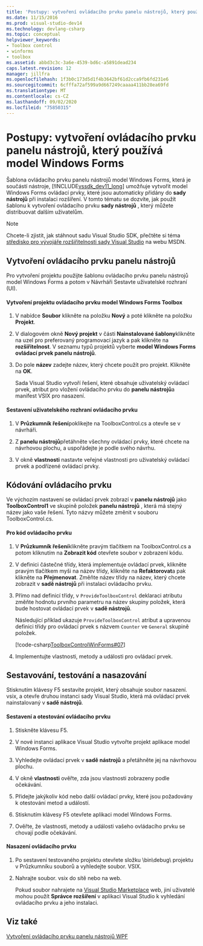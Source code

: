 ```yaml
---
title: 'Postupy: vytvoření ovládacího prvku panelu nástrojů, který používá model Windows Forms | Microsoft Docs'
ms.date: 11/15/2016
ms.prod: visual-studio-dev14
ms.technology: devlang-csharp
ms.topic: conceptual
helpviewer_keywords:
- Toolbox control
- winforms
- toolbox
ms.assetid: abbd3c3c-3a6e-4539-bd6c-a5891dead234
caps.latest.revision: 12
manager: jillfra
ms.openlocfilehash: 1f3b0c173d5d1f4b3642bf61d2cca9fb6fd231e6
ms.sourcegitcommit: 6cfffa72af599a9d667249caaaa411bb28ea69fd
ms.translationtype: MT
ms.contentlocale: cs-CZ
ms.lasthandoff: 09/02/2020
ms.locfileid: "75850315"
---
```

# <a name="how-to-create-a-toolbox-control-that-uses-windows-forms"></a>Postupy: vytvoření ovládacího prvku panelu nástrojů, který používá model Windows Forms
Šablona ovládacího prvku panelu nástrojů model Windows Forms, která je součástí nástroje, [!INCLUDE[vssdk_dev11_long](../includes/vssdk-dev11-long-md.md)] umožňuje vytvořit model Windows Forms ovládací prvky, které jsou automaticky přidány do **sady nástrojů** při instalaci rozšíření. V tomto tématu se dozvíte, jak použít šablonu k vytvoření ovládacího prvku **sady nástrojů** , který můžete distribuovat dalším uživatelům.  
  
> [!NOTE]
> Chcete-li zjistit, jak stáhnout sadu Visual Studio SDK, přečtěte si téma [středisko pro vývojáře rozšiřitelnosti sady Visual Studio](https://msdn.microsoft.com/vsx/default.aspx) na webu MSDN.  
  
## <a name="creating-a-toolbox-control"></a>Vytvoření ovládacího prvku panelu nástrojů  
 Pro vytvoření projektu použijte šablonu ovládacího prvku panelu nástrojů model Windows Forms a potom v Návrháři Sestavte uživatelské rozhraní (UI).  
  
#### <a name="to-create-a-windows-forms-toolbox-control-project"></a>Vytvoření projektu ovládacího prvku model Windows Forms Toolbox  
  
1. V nabídce **Soubor** klikněte na položku **Nový** a poté klikněte na položku **Projekt**.  
  
2. V dialogovém okně **Nový projekt** v části **Nainstalované šablony**klikněte na uzel pro preferovaný programovací jazyk a pak klikněte na **rozšiřitelnost**. V seznamu typů projektů vyberte **model Windows Forms ovládací prvek panelu nástrojů**.  
  
3. Do pole **název** zadejte název, který chcete použít pro projekt. Klikněte na **OK**.  
  
     Sada Visual Studio vytvoří řešení, které obsahuje uživatelský ovládací prvek, atribut pro vložení ovládacího prvku do **panelu nástrojů**a manifest VSIX pro nasazení.  
  
#### <a name="to-build-the-control-ui"></a>Sestavení uživatelského rozhraní ovládacího prvku  
  
1. V **Průzkumník řešení**poklikejte na ToolboxControl.cs a otevře se v návrháři.  
  
2. Z **panelu nástrojů**přetáhněte všechny ovládací prvky, které chcete na návrhovou plochu, a uspořádejte je podle svého návrhu.  
  
3. V okně **vlastnosti** nastavte veřejné vlastnosti pro uživatelský ovládací prvek a podřízené ovládací prvky.  
  
## <a name="coding-the-control"></a>Kódování ovládacího prvku  
 Ve výchozím nastavení se ovládací prvek zobrazí v **panelu nástrojů** jako **ToolboxControl1** ve skupině položek **panelu nástrojů** , která má stejný název jako vaše řešení. Tyto názvy můžete změnit v souboru ToolboxControl.cs.  
  
#### <a name="to-code-the-control"></a>Pro kód ovládacího prvku  
  
1. V **Průzkumník řešení**klikněte pravým tlačítkem na ToolboxControl.cs a potom kliknutím na **Zobrazit kód** otevřete soubor v zobrazení kódu.  
  
2. V definici částečné třídy, která implementuje ovládací prvek, klikněte pravým tlačítkem myši na název třídy, klikněte na **Refaktorovat**a pak klikněte na **Přejmenovat**. Změňte název třídy na název, který chcete zobrazit v **sadě nástrojů** při instalaci ovládacího prvku.  
  
3. Přímo nad definicí třídy, v `ProvideToolboxControl` deklaraci atributu změňte hodnotu prvního parametru na název skupiny položek, která bude hostovat ovládací prvek v **sadě nástrojů**.  
  
     Následující příklad ukazuje `ProvideToolboxControl` atribut a upravenou definici třídy pro ovládací prvek s názvem `Counter` ve `General` skupině položek.  
  
     [!code-csharp[ToolboxControlWinForms#07](../snippets/csharp/VS_Snippets_VSSDK/toolboxcontrolwinforms/cs/toolboxcontrol.cs#07)]  
  
4. Implementujte vlastnosti, metody a události pro ovládací prvek.  
  
## <a name="building-testing-and-deployment"></a>Sestavování, testování a nasazování  
 Stisknutím klávesy F5 sestavíte projekt, který obsahuje soubor nasazení. vsix, a otevře druhou instanci sady Visual Studio, která má ovládací prvek nainstalovaný v **sadě nástrojů**.  
  
#### <a name="to-build-and-test-the-control"></a>Sestavení a otestování ovládacího prvku  
  
1. Stiskněte klávesu F5.  
  
2. V nové instanci aplikace Visual Studio vytvořte projekt aplikace model Windows Forms.  
  
3. Vyhledejte ovládací prvek v **sadě nástrojů** a přetáhněte jej na návrhovou plochu.  
  
4. V okně **vlastnosti** ověřte, zda jsou vlastnosti zobrazeny podle očekávání.  
  
5. Přidejte jakýkoliv kód nebo další ovládací prvky, které jsou požadovány k otestování metod a událostí.  
  
6. Stisknutím klávesy F5 otevřete aplikaci model Windows Forms.  
  
7. Ověřte, že vlastnosti, metody a události vašeho ovládacího prvku se chovají podle očekávání.  
  
#### <a name="to-deploy-the-control"></a>Nasazení ovládacího prvku  
  
1. Po sestavení testovaného projektu otevřete složku \bin\debug\ projektu v Průzkumníku souborů a vyhledejte soubor. VSIX.  
  
2. Nahrajte soubor. vsix do sítě nebo na web.  
  
     Pokud soubor nahrajete na [Visual Studio Marketplace](https://marketplace.visualstudio.com/) web, jiní uživatelé mohou použít **Správce rozšíření** v aplikaci Visual Studio k vyhledání ovládacího prvku a jeho instalaci.  
  
## <a name="see-also"></a>Viz také  
 [Vytvoření ovládacího prvku panelu nástrojů WPF](../extensibility/creating-a-wpf-toolbox-control.md)
